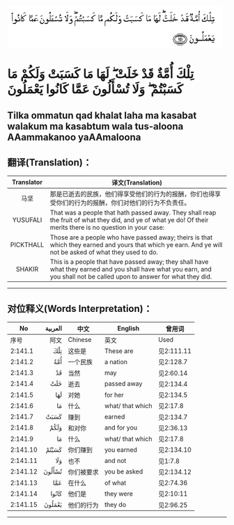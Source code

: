 ![002:141](images/002_141.gif)

#   تِلْكَ أُمَّةٌ قَدْ خَلَتْ ۖ لَهَا مَا كَسَبَتْ وَلَكُمْ مَا كَسَبْتُمْ ۖ وَلَا تُسْأَلُونَ عَمَّا كَانُوا يَعْمَلُونَ 

## Tilka ommatun qad khalat laha ma kasabat walakum ma kasabtum wala tus-aloona AAammakanoo yaAAmaloona

## 翻译(Translation)：

| Translator | 译文(Translation)                                            |
| :--------: | ------------------------------------------------------------ |
|    马坚    | 那是已逝去的民族，他们得享受他们的行为的报酬，你们也得享受你们的行为的报酬，你们对他们的行为不负责任。 |
|  YUSUFALI  | That was a people that hath passed away. They shall reap the fruit of what they did, and ye of what ye do! Of their merits there is no question in your case: |
| PICKTHALL  | Those are a people who have passed away; theirs is that which they earned and yours that which ye earn. And ye will not be asked of what they used to do. |
|   SHAKIR   | This is a people that have passed away; they shall have what they earned and you shall have what you earn, and you shall not be called upon to answer for what they did. |

---

## 对位释义(Words Interpretation)：

| No       | العربية | 中文       | English          | 曾用词     |
| -------- | ------: | ---------- | ---------------- | ---------- |
| 序号     |    阿文 | Chinese    | 英文             | Used       |
| 2:141.1  |     تِلْكَ | 这些是     | These are        | 见2:111.11 |
| 2:141.2  |     أُمَّةٌ | 一个民族   | a nation         | 见2:128.7  |
| 2:141.3  |      قَدْ | 当然       | may              | 见2:60.14  |
| 2:141.4  |     خَلَتْ | 逝去       | passed away      | 见2:134.4  |
| 2:141.5  |     لَهَا | 对她       | for her          | 见2:134.5  |
| 2:141.6  |      مَا | 什么       | what/ that which | 见2:17.8   |
| 2:141.7  |    كَسَبَتْ | 赚到       | earned           | 见2:134.7  |
| 2:141.8  |    وَلَكُمْ | 和对你     | and for you      | 见2:36.13  |
| 2:141.9  |      مَا | 什么       | what/ that which | 见2:17.8   |
| 2:141.10 |   كَسَبْتُمْ | 你们赚到   | you earned       | 见2:134.10 |
| 2:141.11 |     وَلَا | 也不       | and not          | 见1:7.8    |
| 2:141.12 |  تُسْأَلُونَ | 你们被要求 | you be asked     | 见2:134.12 |
| 2:141.13 |     عَمَّا | 在什么     | of what          | 见2:74.36  |
| 2:141.14 |   كَانُوا | 他们是     | they were        | 见2:10:11  |
| 2:141.15 |  يَعْمَلُونَ | 他们的行为 | they do          | 见2:96.25  |

---
